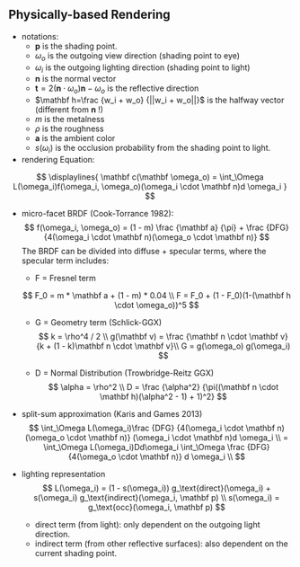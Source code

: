## Physically-based Rendering

* notations:
  * $\mathbf p$ is the shading point.
  * $\omega_o$ is the outgoing view direction (shading point to eye)
  * $\omega_i$ is the outgoing lighting direction (shading point to light)
  * $\mathbf n$ is the normal vector
  * $\mathbf t = 2(\mathbf n \cdot \omega_o) \mathbf n - \omega_o$ is the reflective direction
  * $\mathbf h=\frac {w_i + w_o} {||w_i + w_o||}$ is the halfway vector (different from $\mathbf n$ !)
  * $m$ is the metalness
  * $\rho$ is the roughness
  * $\mathbf a$ is the ambient color
  * $s(\omega_i)$ is the occlusion probability from the shading point to light.
* rendering Equation:


$$
\displaylines{
\mathbf c(\mathbf \omega_o) = \int_\Omega L(\omega_i)f(\omega_i, \omega_o)(\omega_i \cdot \mathbf n)d \omega_i
}
$$


* micro-facet BRDF (Cook-Torrance 1982):
  $$
  f(\omega_i, \omega_o) = (1 - m) \frac {\mathbf a} {\pi} + \frac {DFG} {4(\omega_i \cdot \mathbf n)(\omega_o \cdot \mathbf n)}
  $$
  The BRDF can be divided into diffuse + specular terms, where the specular term includes:

  * F = Fresnel term

  $$
  F_0 = m * \mathbf a + (1 - m) * 0.04 \\
  F = F_0 + (1 - F_0)(1-(\mathbf h \cdot \omega_o))^5
  $$

  * G = Geometry term (Schlick-GGX)
    $$
    k = \rho^4 / 2 \\
    g(\mathbf v) = \frac {\mathbf n \cdot \mathbf v} {k + (1 - k)\mathbf n \cdot \mathbf v}\\
    G = g(\omega_o) g(\omega_i)
    $$

  * D = Normal Distribution (Trowbridge-Reitz GGX)
    $$
    \alpha = \rho^2 \\
    D = \frac {\alpha^2} {\pi((\mathbf n \cdot \mathbf h)(\alpha^2 - 1) + 1)^2}
    $$

* split-sum approximation (Karis and Games 2013)
  $$
  \int_\Omega L(\omega_i)\frac {DFG} {4(\omega_i \cdot \mathbf n)(\omega_o \cdot \mathbf n)} (\omega_i \cdot \mathbf n)d \omega_i \\ 
  = \int_\Omega L(\omega_i)Dd\omega_i \int_\Omega \frac {DFG} {4(\omega_o \cdot \mathbf n)} d \omega_i \\
  $$
  
* lighting representation
  $$
  L(\omega_i) = (1 - s(\omega_i)) g_\text{direct}(\omega_i) +  s(\omega_i) g_\text{indirect}(\omega_i, \mathbf p) \\
  s(\omega_i) = g_\text{occ}(\omega_i, \mathbf p)
  $$

  * direct term (from light): only dependent on the outgoing light direction.
  * indirect term (from other reflective surfaces): also dependent on the current shading point.
